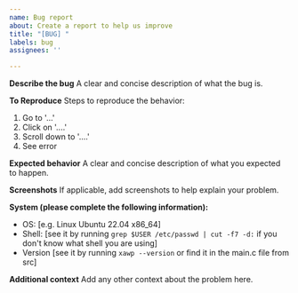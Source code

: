 ```yaml
---
name: Bug report
about: Create a report to help us improve
title: "[BUG] "
labels: bug
assignees: ''

---
```


**Describe the bug**
A clear and concise description of what the bug is.

**To Reproduce**
Steps to reproduce the behavior:
1. Go to '...'
2. Click on '....'
3. Scroll down to '....'
4. See error

**Expected behavior**
A clear and concise description of what you expected to happen.

**Screenshots**
If applicable, add screenshots to help explain your problem.

**System (please complete the following information):**
 - OS: [e.g. Linux Ubuntu 22.04 x86_64]
 - Shell: [see it by running `grep $USER /etc/passwd | cut -f7 -d:` if you don't know what shell you are using]
 - Version [see it by running `xawp --version` or find it in the main.c file from src]

**Additional context**
Add any other context about the problem here.

